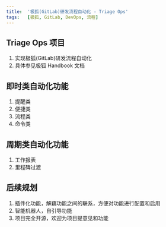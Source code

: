 ```yaml
---
title:  '极狐(GitLab)研发流程自动化 - Triage Ops'
tags:   [极狐, GitLab, DevOps, 流程]
---
```


## Triage Ops 项目

1. 实现极狐(GitLab)研发流程自动化
1. 具体参见极狐 Handbook 文档

## 即时类自动化功能

1. 提醒类
1. 便捷类
1. 流程类
1. 命令类

## 周期类自动化功能

1. 工作报表
1. 里程碑过渡

## 后续规划

1. 插件化功能，解藕功能之间的联系，方便对功能进行配置和启用
1. 智能机器人，自引导功能
1. 项目完全开源，欢迎为项目提意见和功能
